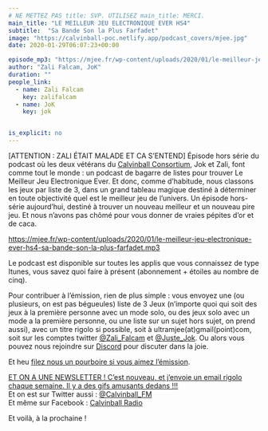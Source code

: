 ```yaml
---
# NE METTEZ PAS title: SVP. UTILISEZ main_title: MERCI.
main_title: "LE MEILLEUR JEU ELECTRONIQUE EVER HS4"
subtitle:  "Sa Bande Son la Plus Farfadet"
image: "https://calvinball-poc.netlify.app/podcast_covers/mjee.jpg"
date: 2020-01-29T06:07:23+00:00

episode_mp3: "https://mjee.fr/wp-content/uploads/2020/01/le-meilleur-jeu-electronique-ever-hs4-sa-bande-son-la-plus-farfadet.mp3"
author: "Zali Falcam, JoK"
duration: ""
people_link: 
  - name: Zali Falcam
    key: zalifalcam
  - name: JoK
    key: jok


is_explicit: no
---
```


<PodcastHeader/>

<!-- ECRIRE LA DESCRIPTION DE L'EPISODE SOUS CETTE LIGNE -->
<p>[ATTENTION : ZALI ÉTAIT MALADE ET CA S’ENTEND] Épisode hors série du podcast où les deux vétérans du <a href="https://calvinballradio.wordpress.com/" rel="nofollow">Calvinball Consortium</a>, Jok et Zali, font comme tout le monde : un podcast de bagarre de listes pour trouver&nbsp;Le Meilleur Jeu Electronique Ever. Et donc, comme d’habitude, nous classons les jeux par liste de 3, dans un grand tableau magique destiné à déterminer en toute objectivité quel est le meilleur jeu de l’univers. Un épisode hors-série aujourd’hui, destiné à trouver un nouveau meilleur et un nouveau pire jeu. Et nous n’avons pas chômé pour vous donner de vraies pépites d’or et de caca.</p>
<p><a href="https://mjee.fr/wp-content/uploads/2020/01/le-meilleur-jeu-electronique-ever-hs4-sa-bande-son-la-plus-farfadet.mp3" rel="nofollow">https://mjee.fr/wp-content/uploads/2020/01/le-meilleur-jeu-electronique-ever-hs4-sa-bande-son-la-plus-farfadet.mp3</a></p>
<p>Le podcast est disponible sur toutes les applis que vous connaissez de type Itunes, vous savez quoi faire à présent (abonnement + étoiles au nombre de cinq).</p>
<p>Pour contribuer à l’émission, rien de plus simple : vous envoyez une (ou plusieurs, on est pas bégueules) liste de&nbsp;3 Jeux&nbsp;(n’importe quoi qui soit des jeux à la première personne avec un mode solo, ou des jeux solo avec un mode a la première personne, ou une liste sur un sujet hors sujet, on prend aussi), avec un titre rigolo si possible, soit à&nbsp;ultramjee(at)gmail(point)com, soit sur les comptes twitter&nbsp;<a href="https://twitter.com/Zali_Falcam" rel="nofollow">@Zali_Falcam</a>&nbsp;et&nbsp;<a href="https://twitter.com/Juste_JoK" rel="nofollow">@Juste_Jok</a>.&nbsp;Ou alors vous pouvez nous rejoindre sur&nbsp;<a href="https://discord.gg/4RnA9v7" rel="nofollow">Discord</a>&nbsp;pour discuter dans la joie.</p>
<p>Et heu <a href="https://fr.tipeee.com/calvinball" rel="nofollow">filez nous un pourboire si vous aimez l’émission</a>.</p>
<p><a href="https://twitter.us7.list-manage.com/subscribe?u=da574416b45d27907fa2cb271&amp;id=47a77c6791" rel="nofollow">ET ON A UNE NEWSLETTER ! C’est nouveau, et j’envoie un email rigolo chaque semaine. Il y a des gifs amusants dedans !!!</a><br>
Et on est sur Twitter aussi :&nbsp;<a href="https://twitter.com/Calvinball_FM?lang=fr" rel="nofollow">@Calvinball_FM</a><br>
Et même sur Facebook : <a href="https://www.facebook.com/CalvinballRadio" rel="nofollow">Calvinball Radio</a></p>
<p>Et voilà, à la prochaine !</p>


